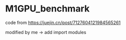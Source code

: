 # M1GPU_benchmark

code from https://juejin.cn/post/7127604121984565261

modified by me -> add import modules